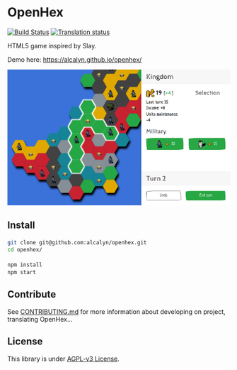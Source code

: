 # OpenHex

[![Build Status](https://travis-ci.org/alcalyn/openhex.svg?branch=master)](https://travis-ci.org/alcalyn/openhex)
[![Translation status](https://weblate.alcalyn.app/widgets/openhex/-/svg-badge.svg)](https://weblate.alcalyn.app/projects/openhex/)

HTML5 game inspired by Slay.

Demo here: https://alcalyn.github.io/openhex/

[![Screenshot](screenshot.png)](https://alcalyn.github.io/openhex/)


## Install

``` bash
git clone git@github.com:alcalyn/openhex.git
cd openhex/

npm install
npm start
```


## Contribute

See [CONTRIBUTING.md](CONTRIBUTING.md) for more information
about developing on project, translating OpenHex...


## License

This library is under [AGPL-v3 License](LICENSE).
